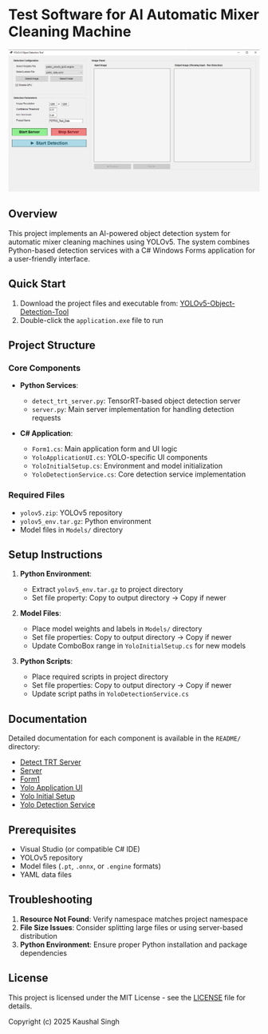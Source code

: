# Test Software for AI Automatic Mixer Cleaning Machine
![alt text](Yolov5-Object-Detection-Tool-UI.png)

## Overview
This project implements an AI-powered object detection system for automatic mixer cleaning machines using YOLOv5. The system combines Python-based detection services with a C# Windows Forms application for a user-friendly interface.

## Quick Start
1. Download the project files and executable from: [YOLOv5-Object-Detection-Tool](https://drive.google.com/drive/folders/1REzCtH1H-8uFze_JUyMQvq9kVlZJ_ldQ?usp=drive_link)
2. Double-click the `application.exe` file to run

## Project Structure
### Core Components
- **Python Services**:
  - `detect_trt_server.py`: TensorRT-based object detection server
  - `server.py`: Main server implementation for handling detection requests

- **C# Application**:
  - `Form1.cs`: Main application form and UI logic
  - `YoloApplicationUI.cs`: YOLO-specific UI components
  - `YoloInitialSetup.cs`: Environment and model initialization
  - `YoloDetectionService.cs`: Core detection service implementation

### Required Files
- `yolov5.zip`: YOLOv5 repository
- `yolov5_env.tar.gz`: Python environment
- Model files in `Models/` directory

## Setup Instructions
1. **Python Environment**:
   - Extract `yolov5_env.tar.gz` to project directory
   - Set file property: Copy to output directory → Copy if newer

2. **Model Files**:
   - Place model weights and labels in `Models/` directory
   - Set file properties: Copy to output directory → Copy if newer
   - Update ComboBox range in `YoloInitialSetup.cs` for new models

3. **Python Scripts**:
   - Place required scripts in project directory
   - Set file properties: Copy to output directory → Copy if newer
   - Update script paths in `YoloDetectionService.cs`

## Documentation
Detailed documentation for each component is available in the `README/` directory:
- [Detect TRT Server](README/Detect_TRT_Server.md)
- [Server](README/Server.md)
- [Form1](README/Form1.md)
- [Yolo Application UI](README/YoloApplicationUI.md)
- [Yolo Initial Setup](README/YoloInitialSetup.md)
- [Yolo Detection Service](README/YoloDetectionService.md)

## Prerequisites
- Visual Studio (or compatible C# IDE)
- YOLOv5 repository
- Model files (`.pt`, `.onnx`, or `.engine` formats)
- YAML data files

## Troubleshooting
1. **Resource Not Found**: Verify namespace matches project namespace
2. **File Size Issues**: Consider splitting large files or using server-based distribution
3. **Python Environment**: Ensure proper Python installation and package dependencies

## License
This project is licensed under the MIT License - see the [LICENSE](LICENSE.txt/) file for details.

Copyright (c) 2025 Kaushal Singh